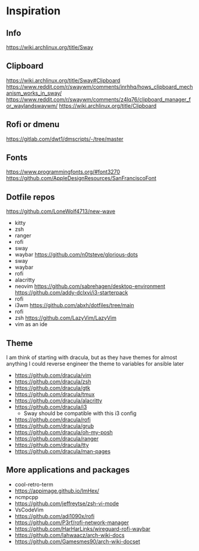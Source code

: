 # Inspiration

## Info
https://wiki.archlinux.org/title/Sway

## Clipboard
https://wiki.archlinux.org/title/Sway#Clipboard
https://www.reddit.com/r/swaywm/comments/inrhhq/hows_clipboard_mechanism_works_in_sway/
https://www.reddit.com/r/swaywm/comments/z4lq76/clipboard_manager_for_waylandswaywm/
https://wiki.archlinux.org/title/Clipboard

## Rofi or dmenu
https://gitlab.com/dwt1/dmscripts/-/tree/master

## Fonts
https://www.programmingfonts.org/#font3270
https://github.com/AppleDesignResources/SanFranciscoFont

## Dotfile repos
https://github.com/LoneWolf4713/new-wave
- kitty
- zsh
- ranger
- rofi
- sway
- waybar
https://github.com/n0tsteve/glorious-dots
- sway
- waybar
- rofi
- alacritty
- neovim
https://github.com/sabrehagen/desktop-environment
https://github.com/addy-dclxvi/i3-starterpack
- rofi
- i3wm
https://github.com/abxh/dotfiles/tree/main
- rofi
- zsh
https://github.com/LazyVim/LazyVim
- vim as an ide

## Theme
I am think of starting with dracula, but as they have themes for almost anything I could reverse engineer the theme to variables for ansible later
- https://github.com/dracula/vim
- https://github.com/dracula/zsh
- https://github.com/dracula/gtk
- https://github.com/dracula/tmux
- https://github.com/dracula/alacritty
- https://github.com/dracula/i3
	- Sway should be compatible with this i3 config
- https://github.com/dracula/rofi
- https://github.com/dracula/grub
- https://github.com/dracula/oh-my-posh
- https://github.com/dracula/ranger
- https://github.com/dracula/tty
- https://github.com/dracula/man-pages

## More applications and packages
- cool-retro-term
- https://appimage.github.io/ImHex/
- ncmpcpp
- https://github.com/jeffreytse/zsh-vi-mode
- VsCodeVim
- https://github.com/adi1090x/rofi
- https://github.com/P3rf/rofi-network-manager
- https://github.com/HarHarLinks/wireguard-rofi-waybar
- https://github.com/lahwaacz/arch-wiki-docs
- https://github.com/Gamesmes90/arch-wiki-docset